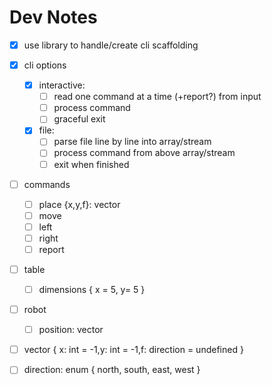 # Dev Notes

- [x] use library to handle/create cli scaffolding
- [x] cli options

  - [x] interactive:
    - [ ] read one command at a time (+report?) from input
    - [ ] process command
    - [ ] graceful exit
  - [x] file:
    - [ ] parse file line by line into array/stream
    - [ ] process command from above array/stream
    - [ ] exit when finished

- [ ] commands

  - [ ] place {x,y,f}: vector
  - [ ] move
  - [ ] left
  - [ ] right
  - [ ] report

- [ ] table

  - [ ] dimensions { x = 5, y= 5 }

- [ ] robot

  - [ ] position: vector

- [ ] vector { x: int = -1,y: int = -1,f: direction = undefined }

- [ ] direction: enum { north, south, east, west }
